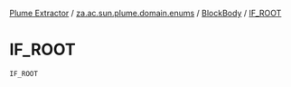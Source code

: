 [Plume Extractor](../../index.md) / [za.ac.sun.plume.domain.enums](../index.md) / [BlockBody](index.md) / [IF_ROOT](./-i-f_-r-o-o-t.md)

# IF_ROOT

`IF_ROOT`